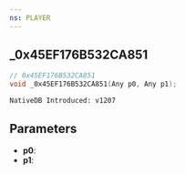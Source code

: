 ```yaml
---
ns: PLAYER
---
```

## _0x45EF176B532CA851

```c
// 0x45EF176B532CA851
void _0x45EF176B532CA851(Any p0, Any p1);
```

```
NativeDB Introduced: v1207
```

## Parameters
* **p0**:
* **p1**:
